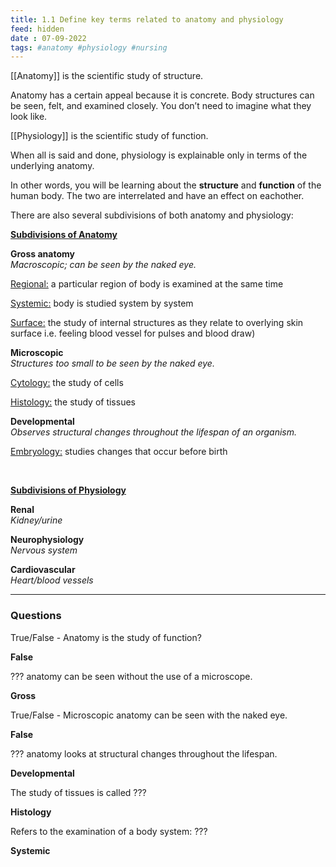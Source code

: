 ```yaml
---
title: 1.1 Define key terms related to anatomy and physiology
feed: hidden
date : 07-09-2022
tags: #anatomy #physiology #nursing
---
```


[[Anatomy]] is the scientific study of structure.

Anatomy has a certain appeal because it is concrete. 
Body structures can be seen, felt, and examined closely. 
You don’t need to imagine what they look like.

[[Physiology]] is the scientific study of function.

When all is said and done, physiology is explainable only in terms of the underlying anatomy.

In other words, you will be learning about the **structure** and **function** of the human body. The two are interrelated and have an effect on eachother.

There are also several subdivisions of both anatomy and physiology:
<br>

 <u><b>Subdivisions of Anatomy</b></u>

**Gross anatomy**<br>
*Macroscopic; can be seen by the naked eye.*

<u>Regional:</u> a particular region of body is examined at the same time

<u>Systemic:</u> body is studied system by system

<u>Surface:</u> the study of internal structures as they relate to overlying skin surface i.e. feeling blood vessel for pulses and blood draw)

**Microscopic**<br>
*Structures too small to be seen by the naked eye.*

<u>Cytology:</u> the study of cells

<u>Histology:</u> the study of tissues

**Developmental**<br>
*Observes structural changes throughout the lifespan of an organism.*

<u>Embryology:</u> studies changes that occur before birth

<br>

 <u><b>Subdivisions of Physiology</b></u>

**Renal**<br>
*Kidney/urine*

**Neurophysiology**<br>
*Nervous system*

**Cardiovascular**<br>
*Heart/blood vessels*

---------

### Questions

True/False - Anatomy is the study of function?

**False**

??? anatomy can be seen without the use of a microscope.

**Gross**

True/False - Microscopic anatomy can be seen with the naked eye.

**False**

??? anatomy looks at structural changes throughout the lifespan.

**Developmental**

The study of tissues is called ???

**Histology**

Refers to the examination of a body system: ???

**Systemic**
